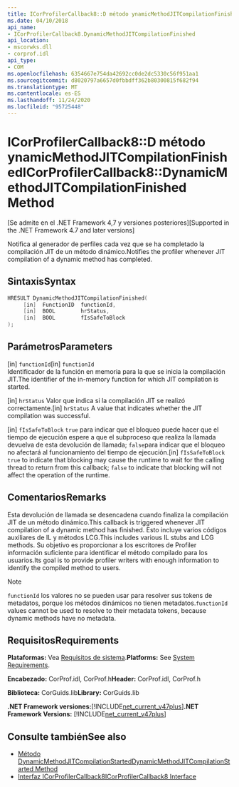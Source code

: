```yaml
---
title: ICorProfilerCallback8::D método ynamicMethodJITCompilationFinished
ms.date: 04/10/2018
api_name:
- ICorProfilerCallback8.DynamicMethodJITCompilationFinished
api_location:
- mscorwks.dll
- corprof.idl
api_type:
- COM
ms.openlocfilehash: 6354667e754da42692cc0de2dc5330c56f951aa1
ms.sourcegitcommit: d8020797a6657d0fbbdff362b80300815f682f94
ms.translationtype: MT
ms.contentlocale: es-ES
ms.lasthandoff: 11/24/2020
ms.locfileid: "95725448"
---
```

# <a name="icorprofilercallback8dynamicmethodjitcompilationfinished-method"></a><span data-ttu-id="138ff-102">ICorProfilerCallback8::D método ynamicMethodJITCompilationFinished</span><span class="sxs-lookup"><span data-stu-id="138ff-102">ICorProfilerCallback8::DynamicMethodJITCompilationFinished Method</span></span>

<span data-ttu-id="138ff-103">[Se admite en el .NET Framework 4,7 y versiones posteriores]</span><span class="sxs-lookup"><span data-stu-id="138ff-103">[Supported in the .NET Framework 4.7 and later versions]</span></span>  
  
<span data-ttu-id="138ff-104">Notifica al generador de perfiles cada vez que se ha completado la compilación JIT de un método dinámico.</span><span class="sxs-lookup"><span data-stu-id="138ff-104">Notifies the profiler whenever JIT compilation of a dynamic method has completed.</span></span>  
  
## <a name="syntax"></a><span data-ttu-id="138ff-105">Sintaxis</span><span class="sxs-lookup"><span data-stu-id="138ff-105">Syntax</span></span>  
  
```cpp  
HRESULT DynamicMethodJITCompilationFinished(  
     [in]  FunctionID  functionId,
     [in]  BOOL        hrStatus,
     [in]  BOOL        fIsSafeToBlock
);  
```  
  
## <a name="parameters"></a><span data-ttu-id="138ff-106">Parámetros</span><span class="sxs-lookup"><span data-stu-id="138ff-106">Parameters</span></span>  

<span data-ttu-id="138ff-107">[in] `functionId`</span><span class="sxs-lookup"><span data-stu-id="138ff-107">[in] `functionId`</span></span>  
<span data-ttu-id="138ff-108">Identificador de la función en memoria para la que se inicia la compilación JIT.</span><span class="sxs-lookup"><span data-stu-id="138ff-108">The identifier of the in-memory function for which JIT compilation is started.</span></span>

<span data-ttu-id="138ff-109">[in] `hrStatus` Valor que indica si la compilación JIT se realizó correctamente.</span><span class="sxs-lookup"><span data-stu-id="138ff-109">[in] `hrStatus` A value that indicates whether the JIT compilation was successful.</span></span>

<span data-ttu-id="138ff-110">[in] `fIsSafeToBlock` 
 `true` para indicar que el bloqueo puede hacer que el tiempo de ejecución espere a que el subproceso que realiza la llamada devuelva de esta devolución de llamada; `false`para indicar que el bloqueo no afectará al funcionamiento del tiempo de ejecución.</span><span class="sxs-lookup"><span data-stu-id="138ff-110">[in] `fIsSafeToBlock`
`true` to indicate that blocking may cause the runtime to wait for the calling thread to return from this callback; `false` to indicate that blocking will not affect the operation of the runtime.</span></span>  

## <a name="remarks"></a><span data-ttu-id="138ff-111">Comentarios</span><span class="sxs-lookup"><span data-stu-id="138ff-111">Remarks</span></span>  

<span data-ttu-id="138ff-112">Esta devolución de llamada se desencadena cuando finaliza la compilación JIT de un método dinámico.</span><span class="sxs-lookup"><span data-stu-id="138ff-112">This callback is triggered whenever JIT compilation of a dynamic method has finished.</span></span> <span data-ttu-id="138ff-113">Esto incluye varios códigos auxiliares de IL y métodos LCG.</span><span class="sxs-lookup"><span data-stu-id="138ff-113">This includes various IL stubs and LCG methods.</span></span> <span data-ttu-id="138ff-114">Su objetivo es proporcionar a los escritores de Profiler información suficiente para identificar el método compilado para los usuarios.</span><span class="sxs-lookup"><span data-stu-id="138ff-114">Its goal is to provide profiler writers with enough information to identify the compiled method to users.</span></span>

> [!NOTE]
> <span data-ttu-id="138ff-115">`functionId` los valores no se pueden usar para resolver sus tokens de metadatos, porque los métodos dinámicos no tienen metadatos.</span><span class="sxs-lookup"><span data-stu-id="138ff-115">`functionId` values cannot be used to resolve to their metadata tokens, because dynamic methods have no metadata.</span></span>

## <a name="requirements"></a><span data-ttu-id="138ff-116">Requisitos</span><span class="sxs-lookup"><span data-stu-id="138ff-116">Requirements</span></span>  

 <span data-ttu-id="138ff-117">**Plataformas:** Vea [Requisitos de sistema](../../get-started/system-requirements.md).</span><span class="sxs-lookup"><span data-stu-id="138ff-117">**Platforms:** See [System Requirements](../../get-started/system-requirements.md).</span></span>  
  
 <span data-ttu-id="138ff-118">**Encabezado:** CorProf.idl, CorProf.h</span><span class="sxs-lookup"><span data-stu-id="138ff-118">**Header:** CorProf.idl, CorProf.h</span></span>  
  
 <span data-ttu-id="138ff-119">**Biblioteca:** CorGuids.lib</span><span class="sxs-lookup"><span data-stu-id="138ff-119">**Library:** CorGuids.lib</span></span>  
  
 <span data-ttu-id="138ff-120">**.NET Framework versiones:**[!INCLUDE[net_current_v47plus](../../../../includes/net-current-v47plus.md)]</span><span class="sxs-lookup"><span data-stu-id="138ff-120">**.NET Framework Versions:** [!INCLUDE[net_current_v47plus](../../../../includes/net-current-v47plus.md)]</span></span>  
  
## <a name="see-also"></a><span data-ttu-id="138ff-121">Consulte también</span><span class="sxs-lookup"><span data-stu-id="138ff-121">See also</span></span>

- [<span data-ttu-id="138ff-122">Método DynamicMethodJITCompilationStarted</span><span class="sxs-lookup"><span data-stu-id="138ff-122">DynamicMethodJITCompilationStarted Method</span></span>](icorprofilercallback8-dynamicmethodjitcompilationstarted-method.md)
- [<span data-ttu-id="138ff-123">Interfaz ICorProfilerCallback8</span><span class="sxs-lookup"><span data-stu-id="138ff-123">ICorProfilerCallback8 Interface</span></span>](icorprofilercallback8-interface.md)
